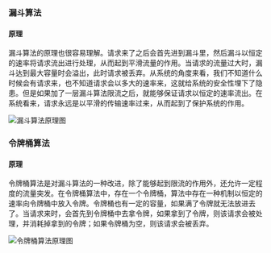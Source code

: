 ### 漏斗算法

#### 原理

漏斗算法的原理也很容易理解。请求来了之后会首先进到漏斗里，然后漏斗以恒定的速率将请求流出进行处理，从而起到平滑流量的作用。当请求的流量过大时，漏斗达到最大容量时会溢出，此时请求被丢弃。从系统的角度来看，我们不知道什么时候会有请求来，也不知道请求会以多大的速率来，这就给系统的安全性埋下了隐患。但是如果加了一层漏斗算法限流之后，就能够保证请求以恒定的速率流出。在系统看来，请求永远是以平滑的传输速率过来，从而起到了保护系统的作用。

![漏斗算法原理图](https:////p3-juejin.byteimg.com/tos-cn-i-k3u1fbpfcp/234fd84dbcec4539828f5b09b34f79bf~tplv-k3u1fbpfcp-watermark.awebp)

### 令牌桶算法

#### 原理

令牌桶算法是对漏斗算法的一种改进，除了能够起到限流的作用外，还允许一定程度的流量突发。在令牌桶算法中，存在一个令牌桶，算法中存在一种机制以恒定的速率向令牌桶中放入令牌。令牌桶也有一定的容量，如果满了令牌就无法放进去了。当请求来时，会首先到令牌桶中去拿令牌，如果拿到了令牌，则该请求会被处理，并消耗掉拿到的令牌；如果令牌桶为空，则该请求会被丢弃。

![令牌桶算法原理图](https:////p3-juejin.byteimg.com/tos-cn-i-k3u1fbpfcp/e88b68df5bfe43b6a04ccb881028b858~tplv-k3u1fbpfcp-watermark.awebp)

